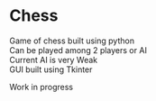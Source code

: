 Chess
=====

Game of chess built using python  
Can be played among 2 players or AI  
Current AI is very Weak  
GUI built using Tkinter  

Work in progress  
